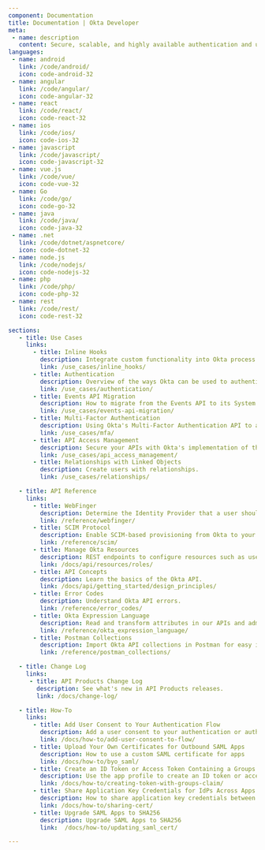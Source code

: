 ```yaml
---
component: Documentation
title: Documentation | Okta Developer
meta:
 - name: description
   content: Secure, scalable, and highly available authentication and user management for any app.
languages:
 - name: android
   link: /code/android/
   icon: code-android-32
 - name: angular
   link: /code/angular/
   icon: code-angular-32
 - name: react
   link: /code/react/
   icon: code-react-32
 - name: ios
   link: /code/ios/
   icon: code-ios-32
 - name: javascript
   link: /code/javascript/
   icon: code-javascript-32
 - name: vue.js
   link: /code/vue/
   icon: code-vue-32
 - name: Go
   link: /code/go/
   icon: code-go-32
 - name: java
   link: /code/java/
   icon: code-java-32
 - name: .net
   link: /code/dotnet/aspnetcore/
   icon: code-dotnet-32
 - name: node.js
   link: /code/nodejs/
   icon: code-nodejs-32
 - name: php
   link: /code/php/
   icon: code-php-32
 - name: rest
   link: /code/rest/
   icon: code-rest-32

sections:
   - title: Use Cases
     links:
       - title: Inline Hooks
         description: Integrate custom functionality into Okta process flows.
         link: /use_cases/inline_hooks/
       - title: Authentication
         description: Overview of the ways Okta can be used to authenticate users depending on your needs.
         link: /use_cases/authentication/
       - title: Events API Migration
         description: How to migrate from the Events API to its System Log API replacement.
         link: /use_cases/events-api-migration/
       - title: Multi-Factor Authentication
         description: Using Okta's Multi-Factor Authentication API to add MFA to an existing application.
         link: /use_cases/mfa/
       - title: API Access Management
         description: Secure your APIs with Okta's implementation of the OAuth 2.0 standard.
         link: /use_cases/api_access_management/
       - title: Relationships with Linked Objects
         description: Create users with relationships.
         link: /use_cases/relationships/

   - title: API Reference
     links:
       - title: WebFinger
         description: Determine the Identity Provider that a user should be routed to.
         link: /reference/webfinger/
       - title: SCIM Protocol
         description: Enable SCIM-based provisioning from Okta to your application.
         link: /reference/scim/
       - title: Manage Okta Resources
         description: REST endpoints to configure resources such as users, apps, sessions, and factors whenever you need.
         link: /docs/api/resources/roles/
       - title: API Concepts
         description: Learn the basics of the Okta API.
         link: /docs/api/getting_started/design_principles/
       - title: Error Codes
         description: Understand Okta API errors.
         link: /reference/error_codes/
       - title: Okta Expression Language
         description: Read and transform attributes in our APIs and admin UI.
         link: /reference/okta_expression_language/
       - title: Postman Collections
         description: Import Okta API collections in Postman for easy inspection.
         link: /reference/postman_collections/

   - title: Change Log
     links:
      - title: API Products Change Log
        description: See what's new in API Products releases.
        link: /docs/change-log/

   - title: How-To
     links:
       - title: Add User Consent to Your Authentication Flow
         description: Add a user consent to your authentication or authorization flow
         link: /docs/how-to/add-user-consent-to-flow/
       - title: Upload Your Own Certificates for Outbound SAML Apps
         description: How to use a custom SAML certificate for apps
         link: /docs/how-to/byo_saml/
       - title: Create an ID Token or Access Token Containing a Groups Claim
         description: Use the app profile to create an ID token or access token that contains a groups claim
         link: /docs/how-to/creating-token-with-groups-claim/
       - title: Share Application Key Credentials for IdPs Across Apps
         description: How to share application key credentials between apps
         link: /docs/how-to/sharing-cert/
       - title: Upgrade SAML Apps to SHA256
         description: Upgrade SAML Apps to SHA256
         link:  /docs/how-to/updating_saml_cert/

---
```


